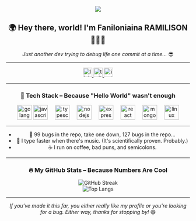 <div align="center">

  <img src="https://imgs.search.brave.com/6DBcUdYKyQMxNwUUQcshZIQMmjnI53l0bvXcUQwjxjQ/rs:fit:860:0:0:0/g:ce/aHR0cHM6Ly90My5m/dGNkbi5uZXQvanBn/LzA4LzA4LzM5LzAw/LzM2MF9GXzgwODM5/MDAzNV9qUEtiNGZL/SmdjYlRLS2NMVzI5/Mmtha0hmc2dFcUtH/cS5qcGc" />

  ## 🌍 Hey there, world! I'm **Faniloniaina RAMILISON** 👋🇲🇬

  _Just another dev trying to debug life one commit at a time..._ 😎  

  ---

  <div align="center">
    <a href="https://www.linkedin.com/in/faniloniaina-ramilison-156014240/" target="_blank">
      <img src="https://img.shields.io/static/v1?message=LinkedIn&logo=linkedin&label=&color=0077B5&logoColor=white&labelColor=&style=for-the-badge" height="25" alt="linkedin logo"  />
    </a>
    <a href="https://twitter.com/Niaina89684589" target="_blank">
      <img src="https://img.shields.io/static/v1?message=Twitter&logo=twitter&label=&color=1DA1F2&logoColor=white&labelColor=&style=for-the-badge" height="25" alt="twitter logo"  />
    </a>
    <a href="https://www.instagram.com/faarm___/" target="_blank">
      <img src="https://img.shields.io/static/v1?message=Instagram&logo=instagram&label=&color=E4405F&logoColor=white&labelColor=&style=for-the-badge" height="25" alt="instagram logo"  />
    </a>
  </div>

  ---

  ### 🚀 Tech Stack – Because "Hello World" wasn't enough  

  <div align="center">
    <img src="https://user-images.githubusercontent.com/25181517/192149581-88194d20-1a37-4be8-8801-5dc0017ffbbe.png" height="40" alt="golang"  />
    <img src="https://cdn.jsdelivr.net/gh/devicons/devicon/icons/javascript/javascript-original.svg" height="40" alt="javascript logo"  />
    <img width="12" />
    <img src="https://cdn.jsdelivr.net/gh/devicons/devicon/icons/typescript/typescript-original.svg" height="40" alt="typescript logo"  />
    <img width="12" />
    <img src="https://cdn.jsdelivr.net/gh/devicons/devicon/icons/nodejs/nodejs-original.svg" height="40" alt="nodejs logo"  />
    <img width="12" />
    <img src="https://cdn.jsdelivr.net/gh/devicons/devicon/icons/express/express-original.svg" height="40" alt="express logo"  />
    <img width="12" />
    <img src="https://cdn.jsdelivr.net/gh/devicons/devicon/icons/react/react-original.svg" height="40" alt="react logo"  />
    <img width="12" />
    <img src="https://cdn.jsdelivr.net/gh/devicons/devicon/icons/mongodb/mongodb-original.svg" height="40" alt="mongodb logo"  />
    <img width="12" />
    <img src="https://cdn.jsdelivr.net/gh/devicons/devicon/icons/linux/linux-original.svg" height="40" alt="linux logo"  />
  </div>

  ---
  - 🚀 99 bugs in the repo, take one down, 127 bugs in the repo...  
  - 🎵 I type faster when there's music. (It's scientifically proven. Probably.)  
  - ☕ I run on coffee, bad puns, and semicolons.  
  ---

  ### 🔥 My GitHub Stats – Because Numbers Are Cool  
  ![GitHub Streak](https://github-readme-streak-stats.herokuapp.com?user=faniloniaina&theme=dark&hide_border=true)  
  ![Top Langs](https://github-readme-stats.vercel.app/api/top-langs/?username=faniloniaina&layout=compact&theme=dark)  

  ---
  _If you've made it this far, you either really like my profile or you're looking for a bug. Either way, thanks for stopping by!_ 😄  
</div>
